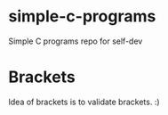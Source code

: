 # simple-c-programs
Simple C programs repo for self-dev

# Brackets
Idea of brackets is to validate brackets. :)
